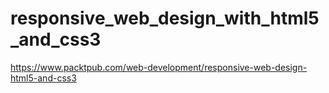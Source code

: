 responsive_web_design_with_html5_and_css3
=========================================
https://www.packtpub.com/web-development/responsive-web-design-html5-and-css3
